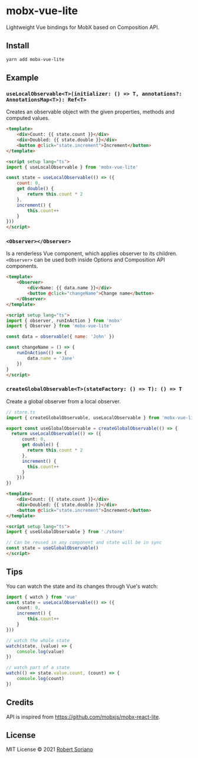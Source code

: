 # mobx-vue-lite

Lightweight Vue bindings for MobX based on Composition API.

## Install

```sh
yarn add mobx-vue-lite
```

## Example

### **`useLocalObservable<T>(initializer: () => T, annotations?: AnnotationsMap<T>): Ref<T>`**

Creates an observable object with the given properties, methods and computed values.

```html
<template>
    <div>Count: {{ state.count }}</div>
    <div>Doubled: {{ state.double }}</div>
    <button @click="state.increment">Increment</button>
</template>

<script setup lang="ts">
import { useLocalObservable } from 'mobx-vue-lite'

const state = useLocalObservable(() => ({
    count: 0,
    get double() {
        return this.count * 2
    },
    increment() {
        this.count++
    }
}))
</script>
```

### **`<Observer></Observer>`**

Is a renderless Vue component, which applies observer to its children. `<Observer>` can be used both inside Options and Composition API components.

```html
<template>
    <Observer>
        <div>Name: {{ data.name }}</div>
        <button @click="changeName">Change name</button>
    </Observer>
</template>

<script setup lang="ts">
import { observer, runInAction } from 'mobx'
import { Observer } from 'mobx-vue-lite'

const data = observable({ name: 'John' })

const changeName = () => {
    runInAction(() => {
        data.name = 'Jane'
    })
}
</script>
```

### **`createGlobalObservable<T>(stateFactory: () => T): () => T`**

Create a global observer from a local observer.

```ts
// store.ts
import { createGlobalObservable, useLocalObservable } from 'mobx-vue-lite'

export const useGlobalObservable = createGlobalObservable(() => {
  return useLocalObservable(() => ({
      count: 0,
      get double() {
        return this.count * 2
      },
      increment() {
        this.count++
      }
    }))
})
```

```html
<template>
    <div>Count: {{ state.count }}</div>
    <div>Doubled: {{ state.double }}</div>
    <button @click="state.increment">Increment</button>
</template>

<script setup lang="ts">
import { useGlobalObservable } from './store'

// Can be reused in any component and state will be in sync
const state = useGlobalObservable()
</script>
```

## Tips

You can watch the state and its changes through Vue's watch:

```ts
import { watch } from 'vue'
const state = useLocalObservable(() => ({
    count: 0,
    increment() {
        this.count++
    }
}))

// watch the whole state
watch(state, (value) => {
    console.log(value)
})

// watch part of a state
watch(() => state.value.count, (count) => {
    console.log(count)
})
```

## Credits

API is inspired from https://github.com/mobxjs/mobx-react-lite.

## License

MIT License © 2021 [Robert Soriano](https://github.com/wobsoriano)